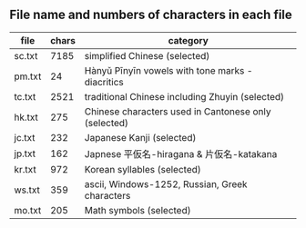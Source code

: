 ## File name and numbers of characters in each file

| file   | chars | category                                             |
| ------ | ----- | ---------------------------------------------------- |
| sc.txt | 7185  | simplified Chinese (selected)                        |
| pm.txt | 24    | Hànyǔ Pīnyīn vowels with tone marks - diacritics     |
| tc.txt | 2521  | traditional Chinese including Zhuyin (selected)      |
| hk.txt | 275   | Chinese characters used in Cantonese only (selected) |
| jc.txt | 232   | Japanese Kanji (selected)                            |
| jp.txt | 162   | Japnese 平仮名-hiragana & 片仮名-katakana            |
| kr.txt | 972   | Korean syllables (selected)                          |
| ws.txt | 359   | ascii, Windows-1252, Russian, Greek characters       |
| mo.txt | 205   | Math symbols (selected)                              |
